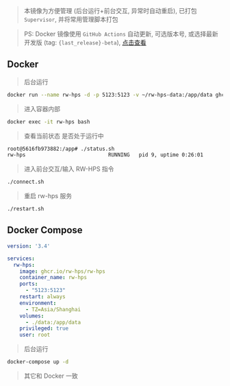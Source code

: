 


> 本镜像为方便管理 (后台运行+前台交互, 异常时自动重启), 已打包 `Supervisor`, 并将常用管理脚本打包

> PS: Docker 镜像使用 `GitHub Actions` 自动更新, 可选版本号, 或选择最新开发版 (tag: `{last_release}-beta`), [点击查看](https://github.com/RW-HPS/RW-HPS/pkgs/container/rw-hps)

## Docker

> 后台运行

```bash
docker run --name rw-hps -d -p 5123:5123 -v ~/rw-hps-data:/app/data ghcr.io/rw-hps/rw-hps
```

> 进入容器内部

```bash
docker exec -it rw-hps bash
```

> 查看当前状态 是否处于运行中

```bash
root@5616fb973882:/app# ./status.sh
rw-hps                           RUNNING   pid 9, uptime 0:26:01
```

> 进入前台交互/输入 RW-HPS 指令

```bash
./connect.sh
```

> 重启 rw-hps 服务

```bash
./restart.sh
```



## Docker Compose

```yml docker-compose.yml
version: '3.4'

services:
  rw-hps:
    image: ghcr.io/rw-hps/rw-hps
    container_name: rw-hps
    ports:
      - "5123:5123"
    restart: always
    environment:
      - TZ=Asia/Shanghai
    volumes:
      - ./data:/app/data
    privileged: true
    user: root
```

> 后台运行

```bash
docker-compose up -d
```

> 其它和 Docker 一致

